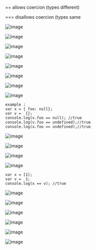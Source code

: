 
== allows coercion (types different) 

=== disallows coercion (types same

![image](https://github.com/alaa-abuhani/Mastering-JavaScript-in-20Days/assets/65255601/eca6822f-65ee-4eac-8512-6160295bc8f4)

![image](https://github.com/alaa-abuhani/Mastering-JavaScript-in-20Days/assets/65255601/d546009f-80a7-498f-b76c-c7433a2c8d3f)

![image](https://github.com/alaa-abuhani/Mastering-JavaScript-in-20Days/assets/65255601/bfcd645f-bfcb-4350-8e6e-9df200555c3b)

![image](https://github.com/alaa-abuhani/Mastering-JavaScript-in-20Days/assets/65255601/a2afe993-f8be-467c-b040-1104d3c125e8)

![image](https://github.com/alaa-abuhani/Mastering-JavaScript-in-20Days/assets/65255601/2dc26a5c-a610-41ef-bf86-a947bde57e78)

![image](https://github.com/alaa-abuhani/Mastering-JavaScript-in-20Days/assets/65255601/1ccf5817-0ccf-4679-912d-6975422ab1c3)

![image](https://github.com/alaa-abuhani/Mastering-JavaScript-in-20Days/assets/65255601/12e1785b-98aa-4530-8f55-c7389a3dbff0)

![image](https://github.com/alaa-abuhani/Mastering-JavaScript-in-20Days/assets/65255601/1ff9ef87-7760-4eb4-961d-6f3944e2beda)
```
example :
var x = { foo: null};
var v =  {};
console.log(v.foo == null); //true
console.log(v.foo == undefined);//true
console.log(x.foo == undefined);//true
```
![image](https://github.com/alaa-abuhani/Mastering-JavaScript-in-20Days/assets/65255601/4ca04a8b-009d-45ed-82cc-6671e1155173)


![image](https://github.com/alaa-abuhani/Mastering-JavaScript-in-20Days/assets/65255601/ea56178e-d4b3-4a3c-819b-aa7b35f2ae63)

![image](https://github.com/alaa-abuhani/Mastering-JavaScript-in-20Days/assets/65255601/cee6eaea-6584-46b1-9efb-95b44a971799)


![image](https://github.com/alaa-abuhani/Mastering-JavaScript-in-20Days/assets/65255601/54ac0522-24bd-40d5-a433-5a67f8571ac1)


```
var x = [1];
var v =  1;
console.log(x == v); //true
```
![image](https://github.com/alaa-abuhani/Mastering-JavaScript-in-20Days/assets/65255601/554e144c-c761-423d-8568-52afda4e60ae)

![image](https://github.com/alaa-abuhani/Mastering-JavaScript-in-20Days/assets/65255601/4a4d2ba9-3f54-4bed-83a2-383d204af9d5)


![image](https://github.com/alaa-abuhani/Mastering-JavaScript-in-20Days/assets/65255601/2e504c7d-b864-426d-a01b-879bb78e3847)



![image](https://github.com/alaa-abuhani/Mastering-JavaScript-in-20Days/assets/65255601/65e4162b-65bf-4537-a130-f7f87ea647b8)

![image](https://github.com/alaa-abuhani/Mastering-JavaScript-in-20Days/assets/65255601/0e3086ca-b180-4f75-be1f-4f8588fcbfcf)

![image](https://github.com/alaa-abuhani/Mastering-JavaScript-in-20Days/assets/65255601/d6f64341-e10b-4754-959e-25ac5799959b)







